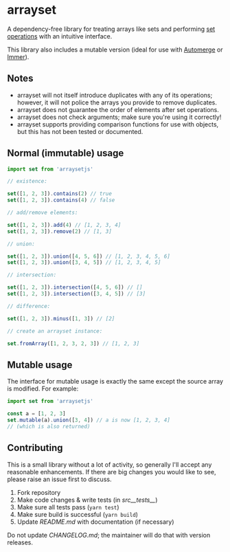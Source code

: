 # arrayset

A dependency-free library for treating arrays like sets and performing [set operations](<https://en.wikipedia.org/wiki/Set_(mathematics)#Basic_operations>) with an intuitive interface.

This library also includes a mutable version (ideal for use with [Automerge](https://github.com/automerge/automerge) or [Immer](https://github.com/immerjs/immer)).

## Notes

- arrayset will not itself introduce duplicates with any of its operations; however, it will not police the arrays you provide to remove duplicates.
- arrayset does not guarantee the order of elements after set operations.
- arrayset does not check arguments; make sure you're using it correctly!
- arrayset supports providing comparison functions for use with objects, but this has not been tested or documented.

## Normal (immutable) usage

```javascript
import set from 'arraysetjs'

// existence:

set([1, 2, 3]).contains(2) // true
set([1, 2, 3]).contains(4) // false

// add/remove elements:

set([1, 2, 3]).add(4) // [1, 2, 3, 4]
set([1, 2, 3]).remove(2) // [1, 3]

// union:

set([1, 2, 3]).union([4, 5, 6]) // [1, 2, 3, 4, 5, 6]
set([1, 2, 3]).union([3, 4, 5]) // [1, 2, 3, 4, 5]

// intersection:

set([1, 2, 3]).intersection([4, 5, 6]) // []
set([1, 2, 3]).intersection([3, 4, 5]) // [3]

// difference:

set([1, 2, 3]).minus([1, 3]) // [2]

// create an arrayset instance:

set.fromArray([1, 2, 3, 2, 3]) // [1, 2, 3]
```

## Mutable usage

The interface for mutable usage is exactly the same except the source array is modified. For example:

```javascript
import set from 'arraysetjs'

const a = [1, 2, 3]
set.mutable(a).union([3, 4]) // a is now [1, 2, 3, 4]
// (which is also returned)
```

## Contributing

This is a small library without a lot of activity, so generally I'll accept any reasonable enhancements. If there are big changes you would like to see, please raise an issue first to discuss.

1. Fork repository
2. Make code changes & write tests (in _src\_\_tests\_\__)
3. Make sure all tests pass (`yarn test`)
4. Make sure build is successful (`yarn build`)
5. Update _README.md_ with documentation (if necessary)

Do not update _CHANGELOG.md_; the maintainer will do that with version releases.

